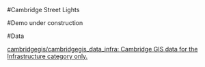 #Cambridge Street Lights

#Demo
under construction

#Data

[cambridgegis/cambridgegis_data_infra: Cambridge GIS data for the Infrastructure category only.](https://github.com/cambridgegis/cambridgegis_data_infra)
